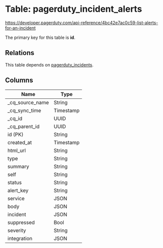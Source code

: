# Table: pagerduty_incident_alerts

https://developer.pagerduty.com/api-reference/4bc42e7ac0c59-list-alerts-for-an-incident

The primary key for this table is **id**.

## Relations

This table depends on [pagerduty_incidents](pagerduty_incidents).

## Columns

| Name          | Type          |
| ------------- | ------------- |
|_cq_source_name|String|
|_cq_sync_time|Timestamp|
|_cq_id|UUID|
|_cq_parent_id|UUID|
|id (PK)|String|
|created_at|Timestamp|
|html_url|String|
|type|String|
|summary|String|
|self|String|
|status|String|
|alert_key|String|
|service|JSON|
|body|JSON|
|incident|JSON|
|suppressed|Bool|
|severity|String|
|integration|JSON|